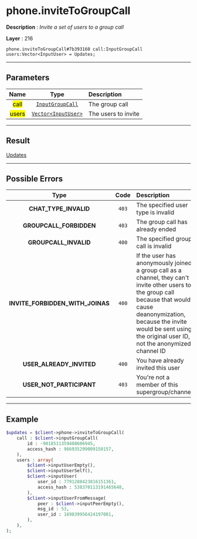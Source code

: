 # phone.inviteToGroupCall

**Description** : *Invite a set of users to a group call*

**Layer** : 216

```tl
phone.inviteToGroupCall#7b393160 call:InputGroupCall users:Vector<InputUser> = Updates;
```

---

## Parameters

| Name | Type | Description |
| :---: | :---: | :--- |
| <mark>call</mark> | [`InputGroupCall`](type/InputGroupCall) | The group call |
| <mark>users</mark> | [`Vector<InputUser>`](type/InputUser) | The users to invite |

---

## Result

[Updates](type/Updates)

---

## Possible Errors

| Type | Code | Description |
| :---: | :---: | :--- |
| **CHAT_TYPE_INVALID** | `403` | The specified user type is invalid |
| **GROUPCALL_FORBIDDEN** | `403` | The group call has already ended |
| **GROUPCALL_INVALID** | `400` | The specified group call is invalid |
| **INVITE_FORBIDDEN_WITH_JOINAS** | `400` | If the user has anonymously joined a group call as a channel, they can't invite other users to the group call because that would cause deanonymization, because the invite would be sent using the original user ID, not the anonymized channel ID |
| **USER_ALREADY_INVITED** | `400` | You have already invited this user |
| **USER_NOT_PARTICIPANT** | `403` | You're not a member of this supergroup/channel |

---

## Example

```php
$updates = $client->phone->inviteToGroupCall(
	call : $client->inputGroupCall(
		id : -9018511359408606945,
		access_hash : 966935299009150157,
	),
	users : array(
		$client->inputUserEmpty(),
		$client->inputUserSelf(),
		$client->inputUser(
			user_id : 7791288423816151361,
			access_hash : 538370113191465648,
		),
		$client->inputUserFromMessage(
			peer : $client->inputPeerEmpty(),
			msg_id : 53,
			user_id : 169839956424197081,
		),
	),
);
```